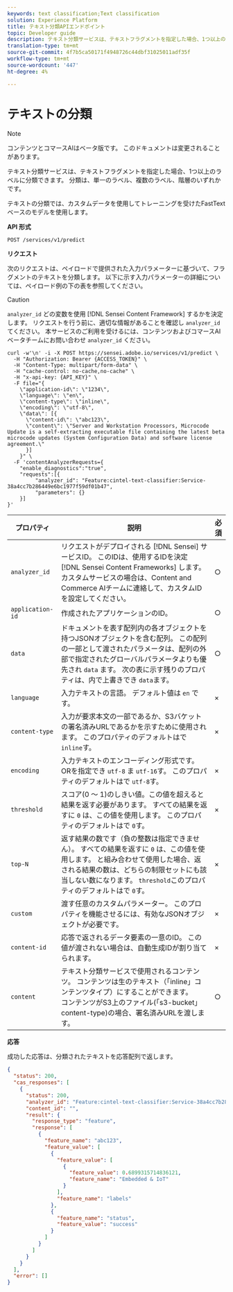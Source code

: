 ```yaml
---
keywords: text classification;Text classification
solution: Experience Platform
title: テキスト分類APIエンドポイント
topic: Developer guide
description: テキスト分類サービスは、テキストフラグメントを指定した場合、1つ以上のラベルに分類できます。 分類は、単一のラベル、複数のラベル、階層のいずれかです。
translation-type: tm+mt
source-git-commit: 4f7b5ca50171f4948726c44dbf31025011adf35f
workflow-type: tm+mt
source-wordcount: '447'
ht-degree: 4%

---
```



# テキストの分類

>[!NOTE]
>
>コンテンツとコマースAIはベータ版です。 このドキュメントは変更されることがあります。

テキスト分類サービスは、テキストフラグメントを指定した場合、1つ以上のラベルに分類できます。 分類は、単一のラベル、複数のラベル、階層のいずれかです。

テキストの分類では、カスタムデータを使用してトレーニングを受けたFastText [](https://fasttext.cc/) ベースのモデルを使用します。

**API 形式**

```http
POST /services/v1/predict
```

**リクエスト**

次のリクエストは、ペイロードで提供された入力パラメーターに基づいて、フラグメントのテキストを分類します。 以下に示す入力パラメーターの詳細については、ペイロード例の下の表を参照してください。

>[!CAUTION]
>
>`analyzer_id` どの変数を使用 [!DNL Sensei Content Framework] するかを決定します。 リクエストを行う前に、適切な情報があることを確認し `analyzer_id` てください。 本サービスのご利用を受けるには、コンテンツおよびコマースAIベータチームにお問い合わせ `analyzer_id` ください。

```SHELL
curl -w'\n' -i -X POST https://sensei.adobe.io/services/v1/predict \
  -H "Authorization: Bearer {ACCESS_TOKEN}" \
  -H "Content-Type: multipart/form-data" \
  -H "cache-control: no-cache,no-cache" \
  -H "x-api-key: {API_KEY}" \
  -F file="{
    \"application-id\": \"1234\", 
    \"language\": \"en\", 
    \"content-type\": \"inline\", 
    \"encoding\": \"utf-8\", 
    \"data\": [{
      \"content-id\": \"abc123\", 
      \"content\": \"Server and Workstation Processors, Microcode Update is a self-extracting executable file containing the latest beta microcode updates (System Configuration Data) and software license agreement.\"
      }]
    }" \
  -F 'contentAnalyzerRequests={
    "enable_diagnostics":"true",
    "requests":[{
         "analyzer_id": "Feature:cintel-text-classifier:Service-38a4cc7b286449e6bc1977f59df01b47",
         "parameters": {}
    }]
}'
```

| プロパティ | 説明 | 必須 |
| --- | --- | --- |
| `analyzer_id` | リクエストがデプロイされる [!DNL Sensei] サービスID。 このIDは、使用するIDを決定 [!DNL Sensei Content Frameworks] します。 カスタムサービスの場合は、Content and Commerce AIチームに連絡して、カスタムIDを設定してください。 | ○ |
| `application-id` | 作成されたアプリケーションのID。 | ○ |
| `data` | ドキュメントを表す配列内の各オブジェクトを持つJSONオブジェクトを含む配列。 この配列の一部として渡されたパラメータは、配列の外部で指定されたグローバルパラメータよりも優先され `data` ます。 次の表に示す残りのプロパティは、内で上書きでき `data`ます。 | ○ |
| `language` | 入力テキストの言語。 デフォルト値は `en` です。 | × |
| `content-type` | 入力が要求本文の一部であるか、S3バケットの署名済みURLであるかを示すために使用されます。 このプロパティのデフォルトはで `inline`す。 | × |
| `encoding` | 入力テキストのエンコーディング形式です。 ORを指定でき `utf-8` ま `utf-16`す。 このプロパティのデフォルトはで `utf-8`す。 | × |
| `threshold` | スコア(0 ～ 1)のしきい値。この値を超えると結果を返す必要があります。 すべての結果を返すに `0` は、この値を使用します。 このプロパティのデフォルトはで `0`す。 | × |
| `top-N` | 返す結果の数です（負の整数は指定できません）。 すべての結果を返すに `0` は、この値を使用します。 と組み合わせて使用した場合、返される結果の数は、どちらの制限セットにも該当しない数になります。 `threshold`このプロパティのデフォルトはで `0`す。 | × |
| `custom` | 渡す任意のカスタムパラメーター。 このプロパティを機能させるには、有効なJSONオブジェクトが必要です。 | × |
| `content-id` | 応答で返されるデータ要素の一意のID。 この値が渡されない場合は、自動生成IDが割り当てられます。 | × |
| `content` | テキスト分類サービスで使用されるコンテンツ。 コンテンツは生のテキスト（「inline」コンテンツタイプ）にすることができます。 <br> コンテンツがS3上のファイル(「s3-bucket」 content-type)の場合、署名済みURLを渡します。 | ○ |

**応答** 

成功した応答は、分類されたテキストを応答配列で返します。

```json
{
  "status": 200,
  "cas_responses": [
    {
      "status": 200,
      "analyzer_id": "Feature:cintel-text-classifier:Service-38a4cc7b286449e6bc1977f59df01b47",
      "content_id": "",
      "result": {
        "response_type": "feature",
        "response": [
          {
            "feature_name": "abc123",
            "feature_value": [
              {
                "feature_value": [
                  {
                    "feature_value": 0.6899315714836121,
                    "feature_name": "Embedded & IoT"
                  }
                ],
                "feature_name": "labels"
              },
              {
                "feature_name": "status",
                "feature_value": "success"
              }
            ]
          }
        ]
      }
    }
  ],
  "error": []
}
```
